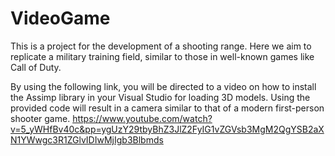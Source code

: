 # VideoGame

This is a project for the development of a shooting range. Here we aim to replicate a military training field, similar to those in well-known games like Call of Duty.

By using the following link, you will be directed to a video on how to install the Assimp library in your Visual Studio for loading 3D models. Using the provided code will result in a camera similar to that of a modern first-person shooter game.
https://www.youtube.com/watch?v=5_yWHfBv40c&pp=ygUzY29tbyBhZ3JlZ2FyIG1vZGVsb3MgM2QgYSB2aXN1YWwgc3R1ZGlvIDIwMjIgb3Blbmds 

